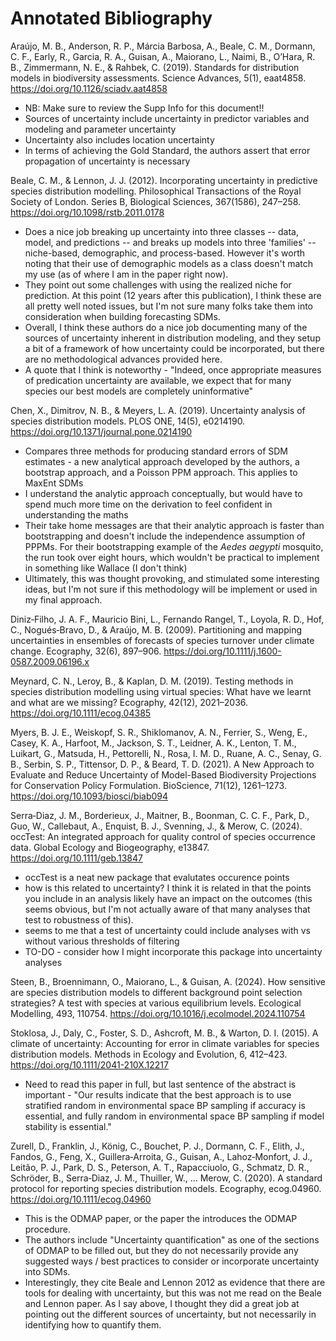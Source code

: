 # Annotated Bibliography

Araújo, M. B., Anderson, R. P., Márcia Barbosa, A., Beale, C. M., Dormann, C. F., Early, R., Garcia, R. A., Guisan, A., Maiorano, L., Naimi, B., O’Hara, R. B., Zimmermann, N. E., & Rahbek, C. (2019). Standards for distribution models in biodiversity assessments. Science Advances, 5(1), eaat4858. https://doi.org/10.1126/sciadv.aat4858

* NB: Make sure to review the Supp Info for this document!!
* Sources of uncertainty include uncertainty in predictor variables and modeling and parameter uncertainty
* Uncertainty also includes location uncertainty
* In terms of achieving the Gold Standard, the authors assert that error propagation of uncertainty is necessary

Beale, C. M., & Lennon, J. J. (2012). Incorporating uncertainty in predictive species distribution modelling. Philosophical Transactions of the Royal Society of London. Series B, Biological Sciences, 367(1586), 247–258. https://doi.org/10.1098/rstb.2011.0178

* Does a nice job breaking up uncertainty into three classes -- data, model, and predictions -- and breaks up models into three 'families' -- niche-based, demographic, and process-based. However it's worth noting that their use of demographic models as a class doesn't match my use (as of where I am in the paper right now).
* They point out some challenges with using the realized niche for prediction. At this point (12 years after this publication), I think these are all pretty well noted issues, but I'm not sure many folks take them into consideration when building forecasting SDMs. 
* Overall, I think these authors do a nice job documenting many of the sources of uncertainty inherent in distribution modeling, and they setup a bit of a framework of how uncertainty could be incorporated, but there are no methodological advances provided here.
* A quote that I think is noteworthy - "Indeed, once appropriate measures of predication uncertainty are available, we expect that for many species our best models are completely uninformative"

Chen, X., Dimitrov, N. B., & Meyers, L. A. (2019). Uncertainty analysis of species distribution models. PLOS ONE, 14(5), e0214190. https://doi.org/10.1371/journal.pone.0214190

* Compares three methods for producing standard errors of SDM estimates - a new analytical approach developed by the authors, a bootstrap approach, and a Poisson PPM approach. This applies to MaxEnt SDMs
* I understand the analytic approach conceptually, but would have to spend much more time on the derivation to feel confident in understanding the maths
* Their take home messages are that their analytic approach is faster than bootstrapping and doesn't include the independence assumption of PPPMs. For their bootstrapping example of the *Aedes aegypti* mosquito, the run took over eight hours, which wouldn't be practical to implement in something like Wallace (I don't think)
* Ultimately, this was thought provoking, and stimulated some interesting ideas, but I'm not sure if this methodology will be implement or used in my final approach.


Diniz‐Filho, J. A. F., Mauricio Bini, L., Fernando Rangel, T., Loyola, R. D., Hof, C., Nogués‐Bravo, D., & Araújo, M. B. (2009). Partitioning and mapping uncertainties in ensembles of forecasts of species turnover under climate change. Ecography, 32(6), 897–906. https://doi.org/10.1111/j.1600-0587.2009.06196.x



Meynard, C. N., Leroy, B., & Kaplan, D. M. (2019). Testing methods in species distribution modelling using virtual species: What have we learnt and what are we missing? Ecography, 42(12), 2021–2036. https://doi.org/10.1111/ecog.04385


Myers, B. J. E., Weiskopf, S. R., Shiklomanov, A. N., Ferrier, S., Weng, E., Casey, K. A., Harfoot, M., Jackson, S. T., Leidner, A. K., Lenton, T. M., Luikart, G., Matsuda, H., Pettorelli, N., Rosa, I. M. D., Ruane, A. C., Senay, G. B., Serbin, S. P., Tittensor, D. P., & Beard, T. D. (2021). A New Approach to Evaluate and Reduce Uncertainty of Model-Based Biodiversity Projections for Conservation Policy Formulation. BioScience, 71(12), 1261–1273. https://doi.org/10.1093/biosci/biab094

Serra‐Diaz, J. M., Borderieux, J., Maitner, B., Boonman, C. C. F., Park, D., Guo, W., Callebaut, A., Enquist, B. J., Svenning, J., & Merow, C. (2024). occTest: An integrated approach for quality control of species occurrence data. Global Ecology and Biogeography, e13847. https://doi.org/10.1111/geb.13847

* occTest is a neat new package that evalutates occurence points
* how is this related to uncertainty? I think it is related in that the points you include in an analysis likely have an impact on the outcomes (this seems obvious, but I'm not actually aware of that many analyses that test to robustness of this). 
* seems to me that a test of uncertainty could include analyses with vs without various thresholds of filtering
* TO-DO - consider how I might incorporate this package into uncertainty analyses

Steen, B., Broennimann, O., Maiorano, L., & Guisan, A. (2024). How sensitive are species distribution models to different background point selection strategies? A test with species at various equilibrium levels. Ecological Modelling, 493, 110754. https://doi.org/10.1016/j.ecolmodel.2024.110754


Stoklosa, J., Daly, C., Foster, S. D., Ashcroft, M. B., & Warton, D. I. (2015). A climate of uncertainty: Accounting for error in climate variables for species distribution models. Methods in Ecology and Evolution, 6, 412–423. https://doi.org/10.1111/2041-210X.12217

* Need to read this paper in full, but last sentence of the abstract is important - "Our results indicate that the best approach is to use stratified random in environmental space BP sampling if accuracy is essential, and fully random in environmental space BP sampling if model stability is essential."

Zurell, D., Franklin, J., König, C., Bouchet, P. J., Dormann, C. F., Elith, J., Fandos, G., Feng, X., Guillera‐Arroita, G., Guisan, A., Lahoz‐Monfort, J. J., Leitão, P. J., Park, D. S., Peterson, A. T., Rapacciuolo, G., Schmatz, D. R., Schröder, B., Serra‐Diaz, J. M., Thuiller, W., … Merow, C. (2020). A standard protocol for reporting species distribution models. Ecography, ecog.04960. https://doi.org/10.1111/ecog.04960

* This is the ODMAP paper, or the paper the introduces the ODMAP procedure.
* The authors include "Uncertainty quantification" as one of the sections of ODMAP to be filled out, but they do not necessarily provide any suggested ways / best practices to consider or incorporate uncertainty into SDMs. 
* Interestingly, they cite Beale and Lennon 2012 as evidence that there are tools for dealing with uncertainty, but this was not me read on the Beale and Lennon paper. As I say above, I thought they did a great job at pointing out the different sources of uncertainty, but not necessarily in identifying how to quantify them.